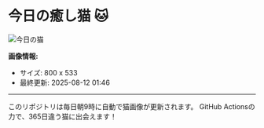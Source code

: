 # 今日の癒し猫 🐱

![今日の猫](https://cdn2.thecatapi.com/images/bj8bMPQGK.jpg)

**画像情報:**
- サイズ: 800 x 533
- 最終更新: 2025-08-12 01:46

---

このリポジトリは毎日朝9時に自動で猫画像が更新されます。
GitHub Actionsの力で、365日違う猫に出会えます！
